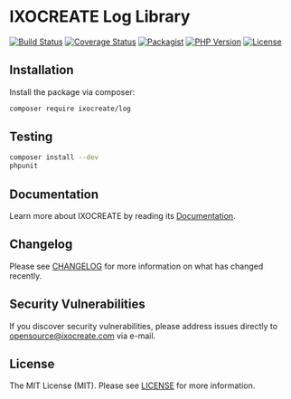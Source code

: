 # IXOCREATE Log Library

[![Build Status](https://travis-ci.com/ixocreate/log.svg?branch=master)](https://travis-ci.com/ixocreate/log)
[![Coverage Status](https://coveralls.io/repos/github/ixocreate/log/badge.svg?branch=develop)](https://coveralls.io/github/ixocreate/log?branch=develop)
[![Packagist](https://img.shields.io/packagist/v/ixocreate/log.svg)](https://packagist.org/packages/ixocreate/log)
[![PHP Version](https://img.shields.io/packagist/php-v/ixocreate/log.svg)](https://packagist.org/packages/ixocreate/log)
[![License](https://img.shields.io/github/license/ixocreate/log.svg)](LICENSE)

## Installation

Install the package via composer:

```sh
composer require ixocreate/log
```

## Testing

```sh
composer install --dev
phpunit
```

## Documentation

Learn more about IXOCREATE by reading its [Documentation](https://ixocreate.github.io/).

## Changelog

Please see [CHANGELOG](CHANGELOG.md) for more information on what has changed recently.

## Security Vulnerabilities

If you discover security vulnerabilities, please address issues directly to opensource@ixocreate.com via e-mail.

## License

The MIT License (MIT). Please see [LICENSE](LICENSE) for more information.
